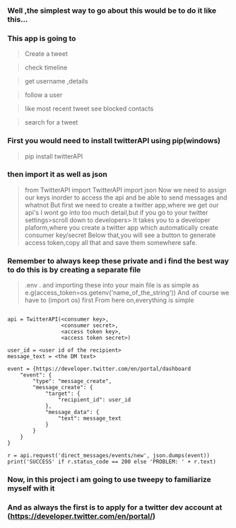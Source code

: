 ### Well ,the simplest way to go about this would be to do it like this...

### This app is going to

> Create a tweet

>check timeline

>get username ,details

>follow a user

> like most recent tweet
> see blocked contacts

> search for a tweet

### First you would need to install twitterAPI using pip(windows)
> pip install twitterAPI
### then import it as well as json
> from TwitterAPI import TwitterAPI
import json
> Now we need to assign our keys inorder to access the api and be able to send messages and whatnot
> But first we need to create a twitter app,where we get our api's
> I wont go into too much detail,but if you go to your twitter settings>scroll down to developers>
> It takes you to a developer plaform,where you create a twitter app which automatically create consumer key/secret
> Below that,you will see a button to generate access token,copy all that and save them somewhere safe.
### Remember to always keep these private and i find the best way to do this is by creating a separate file
> .env . and importing these into your main file is as simple as e.g(access_token=os.getenv('name_of_the_string'))
> And of course we have to (import os) first
> From here on,everything is simple


```

api = TwitterAPI(<consumer key>,
                 <consumer secret>,
                 <access token key>,
                 <access token secret>)

user_id = <user id of the recipient>
message_text = <the DM text>

event = {https://developer.twitter.com/en/portal/dashboard
    "event": {
        "type": "message_create",
        "message_create": {
            "target": {
                "recipient_id": user_id
            },
            "message_data": {
                "text": message_text
            }
        }
    }
}

r = api.request('direct_messages/events/new', json.dumps(event))
print('SUCCESS' if r.status_code == 200 else 'PROBLEM: ' + r.text) 
```



### Now, in this project i am going to use tweepy to familiarize myself with it
                   
### And as always the first is to apply for a twitter dev account at  (https://developer.twitter.com/en/portal/)


